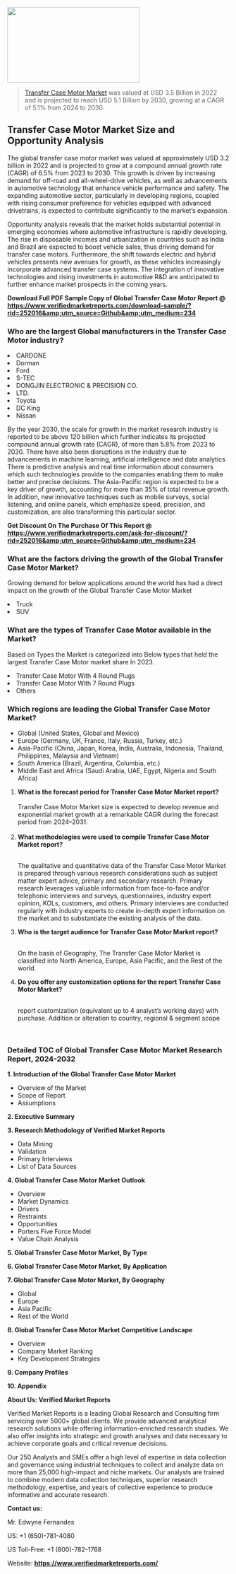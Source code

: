
<img src="https://ffe5etoiles.com/wp-content/uploads/2024/12/MST1-300x171.png" alt="" width="300" height="171" class="alignnone size-medium wp-image-20088" /><blockquote><p><p><a href="https://www.verifiedmarketreports.com/download-sample/?rid=252016&utm_source=Github&utm_medium=234" target="_blank">Transfer Case Motor Market</a> was valued at USD 3.5 Billion in 2022 and is projected to reach USD 5.1 Billion by 2030, growing at a CAGR of 5.1% from 2024 to 2030.</p></blockquote><p><h2>Transfer Case Motor Market Size and Opportunity Analysis</h2><p>The global transfer case motor market was valued at approximately USD 3.2 billion in 2022 and is projected to grow at a compound annual growth rate (CAGR) of 6.5% from 2023 to 2030. This growth is driven by increasing demand for off-road and all-wheel-drive vehicles, as well as advancements in automotive technology that enhance vehicle performance and safety. The expanding automotive sector, particularly in developing regions, coupled with rising consumer preference for vehicles equipped with advanced drivetrains, is expected to contribute significantly to the market’s expansion.</p><p>Opportunity analysis reveals that the market holds substantial potential in emerging economies where automotive infrastructure is rapidly developing. The rise in disposable incomes and urbanization in countries such as India and Brazil are expected to boost vehicle sales, thus driving demand for transfer case motors. Furthermore, the shift towards electric and hybrid vehicles presents new avenues for growth, as these vehicles increasingly incorporate advanced transfer case systems. The integration of innovative technologies and rising investments in automotive R&D are anticipated to further enhance market prospects in the coming years.</p></p><p class=""><strong>Download Full PDF Sample Copy of Global Transfer Case Motor Report @ <a href="https://www.verifiedmarketreports.com/download-sample/?rid=252016&amp;utm_source=Github&amp;utm_medium=234" target="_blank">https://www.verifiedmarketreports.com/download-sample/?rid=252016&amp;utm_source=Github&amp;utm_medium=234</a></strong></p><h3 id="" class="">Who are the largest Global manufacturers in the Transfer Case Motor industry?</h3><p><li>CARDONE</li><li> Dorman</li><li> Ford</li><li> S-TEC</li><li> DONGJIN ELECTRONIC & PRECISION CO.</li><li> LTD.</li><li> Toyota</li><li> DC King</li><li> Nissan</li></p><div class=""><div class="" dir="" data-message-author-role="" data-message-id="" data-message-model-slug=""><div class=""><div class=""><div class=""><div class="" dir="" data-message-author-role="" data-message-id="" data-message-model-slug=""><div class=""><div class=""><p>By the year 2030, the scale for growth in the market research industry is reported to be above 120 billion which further indicates its projected compound annual growth rate (CAGR), of more than 5.8% from 2023 to 2030. There have also been disruptions in the industry due to advancements in machine learning, artificial intelligence and data analytics There is predictive analysis and real time information about consumers which such technologies provide to the companies enabling them to make better and precise decisions. The Asia-Pacific region is expected to be a key driver of growth, accounting for more than 35% of total revenue growth. In addition, new innovative techniques such as mobile surveys, social listening, and online panels, which emphasize speed, precision, and customization, are also transforming this particular sector.</p><p><strong>Get Discount On The Purchase Of This Report @&nbsp; <a href="https://www.verifiedmarketreports.com/ask-for-discount/?rid=252016&amp;utm_source=Github&amp;utm_medium=234" target="_blank">https://www.verifiedmarketreports.com/ask-for-discount/?rid=252016&amp;utm_source=Github&amp;utm_medium=234</a></strong></p></div></div></div></div></div></div></div></div><h3 id="" class="">What are the factors driving the growth of the Global Transfer Case Motor Market?</h3><p id="" class="">Growing demand for below applications around the world has had a direct impact on the growth of the Global Transfer Case Motor Market</p><p id="" class=""><li>Truck</li><li> SUV</li></p><h3 id="" class="">What are the types of Transfer Case Motor available in the Market?</h3><p id="" class="">Based on Types the Market is categorized into Below types that held the largest Transfer Case Motor market share In 2023.</p><p id="" class=""><li>Transfer Case Motor With 4 Round Plugs</li><li> Transfer Case Motor With 7 Round Plugs</li><li> Others</li></p><h3 id="" class="">Which regions are leading the Global Transfer Case Motor Market?</h3><ul><li>Global (United States, Global and Mexico)</li><li>Europe (Germany, UK, France, Italy, Russia, Turkey, etc.)</li><li>Asia-Pacific (China, Japan, Korea, India, Australia, Indonesia, Thailand, Philippines, Malaysia and Vietnam)</li><li>South America (Brazil, Argentina, Columbia, etc.)</li><li>Middle East and Africa (Saudi Arabia, UAE, Egypt, Nigeria and South Africa)</li></ul><p><ol><li><strong>What is the forecast period for Transfer Case Motor Market report?<br /></strong><br /><span data-sheets-root="1" data-sheets-value="{&quot;1&quot;:2,&quot;2&quot;:&quot;XXXX size is expected to develop revenue and exponential market growth at a remarkable CAGR during the forecast period from 2024&ndash;2030.&quot;}" data-sheets-userformat="{&quot;2&quot;:12674,&quot;4&quot;:{&quot;1&quot;:2,&quot;2&quot;:16776960},&quot;10&quot;:2,&quot;11&quot;:0,&quot;15&quot;:&quot;Arial&quot;,&quot;16&quot;:12}">Transfer Case Motor Market size is expected to develop revenue and exponential market growth at a remarkable CAGR during the forecast period from 2024&ndash;2031.</span><br /><br /></li><li><strong>What methodologies were used to compile Transfer Case Motor Market report?<br /><br /></strong><p>The qualitative and quantitative data of the&nbsp;Transfer Case Motor Market is prepared through various research considerations such as subject matter expert advice, primary and secondary research. Primary research leverages valuable information from face-to-face and/or telephonic interviews and surveys, questionnaires, industry expert opinion, KOLs, customers, and others. Primary interviews are conducted regularly with industry experts to create in-depth expert information on the market and to substantiate the existing analysis of the data.&nbsp;</p></li><li><strong>Who is the target audience for Transfer Case Motor Market report?<br /><br /></strong><p>On the basis of Geography, The&nbsp;Transfer Case Motor Market is classified into North America, Europe, Asia Pacific, and the Rest of the world.</p></li><li><strong>Do you offer any customization options for the report Transfer Case Motor Market?<br /><br /></strong><p>report customization (equivalent up to 4 analyst&rsquo;s working days) with purchase. Addition or alteration to country, regional &amp; segment scope</p><p>&nbsp;</p></li></ol></p><h3 id="" class="">Detailed TOC of Global Transfer Case Motor Market Research Report, 2024-2032</h3><p id="" class=""><strong>1. Introduction of the Global Transfer Case Motor Market</strong></p><ul><li>Overview of the Market</li><li>Scope of Report</li><li>Assumptions</li></ul><p id="" class=""><strong>2. Executive Summary</strong></p><p id="" class=""><strong>3. Research Methodology of&nbsp;Verified Market Reports</strong></p><ul><li>Data Mining</li><li>Validation</li><li>Primary Interviews</li><li>List of Data Sources</li></ul><p id="" class=""><strong>4. Global Transfer Case Motor Market Outlook</strong></p><ul><li>Overview</li><li>Market Dynamics</li><li>Drivers</li><li>Restraints</li><li>Opportunities</li><li>Porters Five Force Model</li><li>Value Chain Analysis</li></ul><p id="" class=""><strong>5. Global Transfer Case Motor Market, By&nbsp;Type</strong></p><p id="" class=""><strong>6. Global Transfer Case Motor Market, By Application</strong></p><p id="" class=""><strong>7. Global Transfer Case Motor Market, By Geography</strong></p><ul><li>Global</li><li>Europe</li><li>Asia Pacific</li><li>Rest of the World</li></ul><p id="" class=""><strong>8. Global Transfer Case Motor Market Competitive Landscape</strong></p><ul><li>Overview</li><li>Company Market Ranking</li><li>Key Development Strategies</li></ul><p id="" class=""><strong>9. Company Profiles</strong></p><p id="" class=""><strong>10. Appendix</strong></p><p id="" class=""><strong>About Us: Verified Market Reports</strong></p><p id="" class="">Verified Market Reports is a leading Global Research and Consulting firm servicing over 5000+ global clients. We provide advanced analytical research solutions while offering information-enriched research studies. We also offer insights into strategic and growth analyses and data necessary to achieve corporate goals and critical revenue decisions.</p><p id="" class="">Our 250 Analysts and SMEs offer a high level of expertise in data collection and governance using industrial techniques to collect and analyze data on more than 25,000 high-impact and niche markets. Our analysts are trained to combine modern data collection techniques, superior research methodology, expertise, and years of collective experience to produce informative and accurate research.</p><p id="" class=""><strong>Contact us:</strong></p><p id="" class="">Mr. Edwyne Fernandes</p><p id="" class="">US: +1 (650)-781-4080</p><p id="" class="">US Toll-Free: +1 (800)-782-1768</p><p id="" class="">Website: <a target="" data-test-app-aware-link=""><strong>https://www.verifiedmarketreports.com/</strong></a></p>

